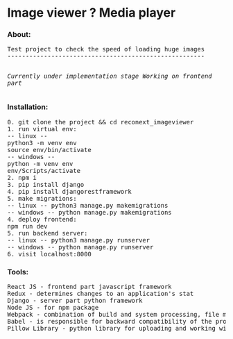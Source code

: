 # Image viewer ? Media player

<h3>About:</h3>
<pre>
Test project to check the speed of loading huge images
------------------------------------------------------

*Currently under implementation stage*
*Working on frontend part*
</pre>

<h3>Installation:</h3>
<pre>
0. git clone the project && cd reconext_imageviewer
1. run virtual env:
-- linux -- 
python3 -m venv env
source env/bin/activate 
-- windows --
python -m venv env
env/Scripts/activate
2. npm i
3. pip install django
4. pip install djangorestframework
5. make migrations:
-- linux -- python3 manage.py makemigrations
-- windows -- python manage.py makemigrations
4. deploy frontend:
npm run dev
5. run backend server: 
-- linux -- python3 manage.py runserver
-- windows -- python manage.py runserver
6. visit localhost:8000
</pre>

<h3>Tools:</h3>
<pre>
React JS - frontend part javascript framework 
Redux - determines changes to an application's stat
Django - server part python framework
Node JS - for npm package
Webpack - combination of build and system processing, file minification 
Babel - is responsible for backward compatibility of the program
Pillow Library - python library for uploading and working with pictures
</pre>

